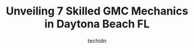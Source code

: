 ---
layout: ampstory
image: https://images.unsplash.com/photo-1503376780353-7e6692767b70?ixlib=rb-4.0.3&ixid=MnwxMjA3fDB8MHxwaG90by1wYWdlfHx8fGVufDB8fHx8&auto=format&fit=crop&w=640&h=853&q=80
author: techidn
featured: false
description: Searching for the finest GMC Mechanic in Daytona Beach FL, USA? Look no further than the 7 best GMC Mechanic in the area, where youll find a team of highly qualified professionals ready to 
title: Unveiling 7 Skilled GMC Mechanics in Daytona Beach FL
cover:
   title: Unveiling 7 Skilled GMC Mechanics in Daytona Beach FL
   subtitle: Rickpate
   background: https://images.unsplash.com/photo-1503376780353-7e6692767b70?ixlib=rb-4.0.3&ixid=MnwxMjA3fDB8MHxwaG90by1wYWdlfHx8fGVufDB8fHx8&auto=format&fit=crop&w=640&h=853&q=80

pages: 
 - layout: thirds
   top: <h1>#1 Bournes Auto Center</h1>
   bottom: "<p>This was a great car buying experience. I am a widower and had never purchased a car on my own. Andrew made the whole process so easy. My car has proven , over the severa</p>"
   background: https://www.knot35.com/toplist/wp-content/uploads/2023/06/best-gmc-mechanic-1-in-daytona-beach-fl-1685831721.jpeg
   backgroundblur: true
 - layout: thirds
   top: <h1>#2 Reilly Auto Repair</h1>
   bottom: "<p>850 Ridgewood Ave, Holly Hill, FL 32117, United States</p>"
   background: https://www.knot35.com/toplist/wp-content/uploads/2023/06/best-gmc-mechanic-2-in-daytona-beach-fl-1685831721.jpeg
   cta:
      link: https://www.knot35.com/toplist/unveiling-7-skilled-gmc-mechanics-in-daytona-beach-fl/
      text: Unveiling 7 Skilled GMC Mechanics in Daytona Beach FL
 - layout: thirds
   top: <h1>#3 Theresas Garage, Inc.</h1>
   bottom: "<p>388 N Nova Rd, Daytona Beach, FL 32114, United States</p>"
   background: https://www.knot35.com/toplist/wp-content/uploads/2023/06/best-gmc-mechanic-3-in-daytona-beach-fl-1685831721.jpeg
   cta:
      link: https://www.knot35.com/toplist/unveiling-7-skilled-gmc-mechanics-in-daytona-beach-fl/
      text: Unveiling 7 Skilled GMC Mechanics in Daytona Beach FL
 - layout: thirds
   top: <h1>#4 Firestone Complete Auto Care</h1>
   bottom: "<p>1760 W International Speedway Blvd, Daytona Beach, FL 32114, United States</p>"
   background: https://images.unsplash.com/photo-1527066579998-dbbae57f45ce?ixlib=rb-4.0.3&ixid=MnwxMjA3fDB8MHxwaG90by1wYWdlfHx8fGVufDB8fHx8&auto=format&fit=crop&w=640&h=853&q=80
   cta:
      link: https://www.knot35.com/toplist/unveiling-7-skilled-gmc-mechanics-in-daytona-beach-fl/
      text: Unveiling 7 Skilled GMC Mechanics in Daytona Beach FL
 - layout: thirds
   top: <h1>#5 Arctic Cold Auto Air Inc</h1>
   bottom: "<p>1350 N Nova Rd, Daytona Beach, FL 32117, United States</p>"
   background: https://images.unsplash.com/photo-1618556658017-fd9c732d1360?ixlib=rb-4.0.3&ixid=MnwxMjA3fDB8MHxwaG90by1wYWdlfHx8fGVufDB8fHx8&auto=format&fit=crop&w=640&h=853&q=80
   cta:
      link: https://www.knot35.com/toplist/unveiling-7-skilled-gmc-mechanics-in-daytona-beach-fl/
      text: Unveiling 7 Skilled GMC Mechanics in Daytona Beach FL
 - layout: thirds
   top: <h1>#6 Daytona Auto Repair</h1>
   bottom: "<p>1521 Ridgewood Ave, Holly Hill, FL 32117, United States</p>"
   background: https://images.unsplash.com/photo-1496096265110-f83ad7f96608?ixlib=rb-4.0.3&ixid=MnwxMjA3fDB8MHxwaG90by1wYWdlfHx8fGVufDB8fHx8&auto=format&fit=crop&w=640&h=853&q=80
   cta:
      link: https://www.knot35.com/toplist/unveiling-7-skilled-gmc-mechanics-in-daytona-beach-fl/
      text: Unveiling 7 Skilled GMC Mechanics in Daytona Beach FL
 - layout: thirds
   top: <h1>#7 Jon Hall Chevrolet Service Department</h1>
   bottom: "<p>551 N Nova Rd, Daytona Beach, FL 32114, United States</p>"
   background: https://images.unsplash.com/photo-1618005182384-a83a8bd57fbe?ixlib=rb-4.0.3&ixid=MnwxMjA3fDB8MHxwaG90by1wYWdlfHx8fGVufDB8fHx8&auto=format&fit=crop&w=640&h=853&q=80
   cta:
      link: https://www.knot35.com/toplist/unveiling-7-skilled-gmc-mechanics-in-daytona-beach-fl/
      text: Unveiling 7 Skilled GMC Mechanics in Daytona Beach FL
 - layout: thirds
   middle: Continue reading...
   background: https://images.unsplash.com/photo-1595364397663-fca4f075d796?ixlib=rb-4.0.3&ixid=MnwxMjA3fDB8MHxwaG90by1wYWdlfHx8fGVufDB8fHx8&auto=format&fit=crop&w=640&h=853&q=80
   cta:
      link: https://www.knot35.com/toplist/unveiling-7-skilled-gmc-mechanics-in-daytona-beach-fl/
      text: Unveiling 7 Skilled GMC Mechanics in Daytona Beach FL
      
---